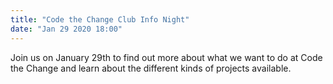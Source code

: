 ```yaml
---
title: "Code the Change Club Info Night"
date: "Jan 29 2020 18:00"
---
```


Join us on January 29th to find out more about what we want to do at Code the Change and
learn about the different kinds of projects available.
